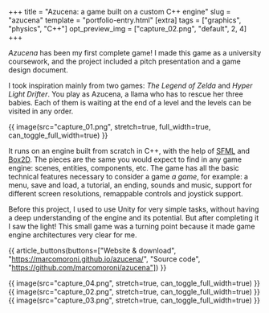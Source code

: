 +++
title = "Azucena: a game built on a custom C++ engine"
slug = "azucena"
template = "portfolio-entry.html"
[extra]
tags = ["graphics", "physics", "C++"]
opt_preview_img = ["capture_02.png", "default", 2, 4]
+++

*Azucena* has been my first complete game! I made this game as a university coursework, and the project included a pitch presentation and a game design document.

I took inspiration mainly from two games: *The Legend of Zelda* and *Hyper Light Drifter*. You play as Azucena, a llama who has to rescue her three babies. Each of them is waiting at the end of a level and the levels can be visited in any order.

{{ image(src="capture_01.png", stretch=true, full_width=true, can_toggle_full_width=true) }}

It runs on an engine built from scratch in C++, with the help of [SFML](https://www.sfml-dev.org/) and [Box2D](https://github.com/erincatto/Box2D). The pieces are the same you would expect to find in any game engine: scenes, entities, components, etc. The game has all the basic technical features necessary to consider a game *a game*, for example: a menu, save and load, a tutorial, an ending, sounds and music, support for different screen resolutions, remappable controls and joystick support.

Before this project, I used to use Unity for very simple tasks, without having a deep understanding of the engine and its potential. But after completing it I saw the light! This small game was a turning point because it made game engine architectures very clear for me.

{{ article_buttons(buttons=["Website & download", "https://marcomoroni.github.io/azucena/", "Source code", "https://github.com/marcomoroni/azucena"]) }}

{{ image(src="capture_04.png", stretch=true, can_toggle_full_width=true) }}
{{ image(src="capture_02.png", stretch=true, can_toggle_full_width=true) }}
{{ image(src="capture_03.png", stretch=true, can_toggle_full_width=true) }}